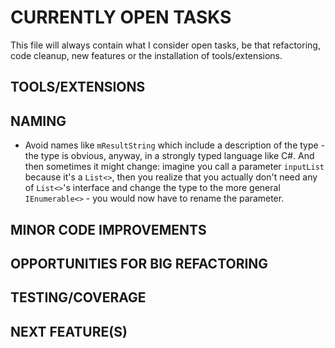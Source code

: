 # CURRENTLY OPEN TASKS
This file will always contain what I consider open tasks, be that refactoring, code cleanup, new features or the installation of tools/extensions. 

## TOOLS/EXTENSIONS

## NAMING
- Avoid names like `mResultString` which include a description of the type - the type is obvious, anyway, in a strongly typed language like C#.
And then sometimes it might change: imagine you call a parameter `inputList` because it's a `List<>`, 
then you realize that you actually don't need any of `List<>`'s interface and change the type to the more general `IEnumerable<>` - you would now have to rename the parameter.

## MINOR CODE IMPROVEMENTS


## OPPORTUNITIES FOR BIG REFACTORING


## TESTING/COVERAGE

## NEXT FEATURE(S)
